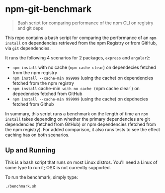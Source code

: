 # npm-git-benchmark
> Bash script for comparing performance of the npm CLI on registry and git deps

This repo contains a bash script for comparing the performance of an `npm install`
on dependencies retrieved from the npm Registry or from GitHub, via `git`
dependencies. 

It runs the following 4 scenarios for 2 packages, `express` and `angular2`:

- `npm install` with no cache (`npm cache clear`) on dependecies fetched from the npm registry
- `npm install --cache-min 999999` (using the cache) on dependencies fetched from the npm registry
- `npm install` cache-min` with no cache (`npm cache clear`) on depedencies fetched from GitHub
- `npm install --cache-min 999999` (using the cache) on depdnecies fetched from Github 

In summary, this script runs a benchmark on the length of time an `npm install` takes depending
on whether the primary dependencies are git dependencies (fetched from GitHub) or
npm dependencies (fetched from the npm registry). For added comparison, it also runs
tests to see the effect caching has on both scenarios.

## Up and Running

This is a bash script that runs on most Linux distros. You'll need a Linux of some type to
run it; OSX is not currently supported.

To run the benchmark, simply type:

```
./benchmark.sh
```
